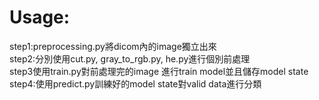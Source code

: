 # Usage:
step1:preprocessing.py將dicom內的image獨立出來<br>
step2:分別使用cut.py, gray_to_rgb.py, he.py進行個別前處理<br>
step3使用train.py對前處理完的image 進行train model並且儲存model state<br>
step4:使用predict.py訓練好的model state對valid data進行分類<br>
